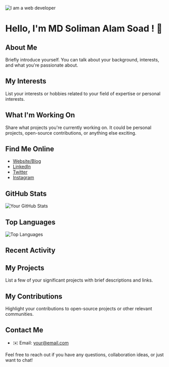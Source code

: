 ![I am a web developer ](https://i.ibb.co/W2PTjBv/cover.png)

# Hello, I'm MD Soliman Alam Soad ! 👋


## About Me

Briefly introduce yourself. You can talk about your background, interests, and what you're passionate about.

## My Interests

List your interests or hobbies related to your field of expertise or personal interests.

## What I'm Working On

Share what projects you're currently working on. It could be personal projects, open-source contributions, or anything else exciting.

## Find Me Online

- [Website/Blog](https://www.yourwebsite.com)
- [LinkedIn](https://www.linkedin.com/in/yourusername)
- [Twitter](https://twitter.com/yourusername)
- [Instagram](https://www.instagram.com/yourusername)

## GitHub Stats

![Your GitHub Stats](https://github-readme-stats.vercel.app/api?username=yourusername&show_icons=true&theme=dark)

## Top Languages

![Top Languages](https://github-readme-stats.vercel.app/api/top-langs/?username=yourusername&layout=compact&theme=dark)

## Recent Activity

<!-- You can manually update this section by listing recent activities like opened issues, PRs, etc. -->

## My Projects

List a few of your significant projects with brief descriptions and links.

## My Contributions

Highlight your contributions to open-source projects or other relevant communities.

## Contact Me

- ✉️ Email: your@email.com

Feel free to reach out if you have any questions, collaboration ideas, or just want to chat!
